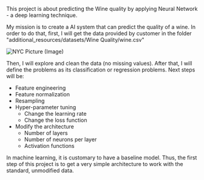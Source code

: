 This project is about predicting the Wine quality by applying Neural Network - a deep learning technique.

My mission is to create a AI system that can predict the quality of a wine. In order to do that, first, I will get the data provided by customer in the folder "additional_resources/datasets/Wine Quality/wine.csv"

![NYC Picture (Image)](https://www.wine-searcher.com/images/news/74/12/faves1-10007412.jpg)

Then, I will explore and clean the data (no missing values). 
After that, I will define the problems as its classification or regression problems.
Next steps will be:

  + Feature engineering
  + Feature normalization
  + Resampling
  + Hyper-parameter tuning
      + Change the learning rate
      + Change the loss function
  + Modify the architecture
      + Number of layers
      + Number of neurons per layer
      + Activation functions

In machine learning, it is customary to have a baseline model. Thus, the first step of this project is to get a very simple architecture to work with the standard, unmodified data.
